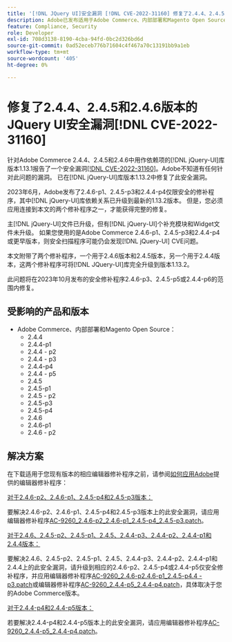 ```yaml
---
title: '[!DNL JQuery UI]安全漏洞 [!DNL CVE-2022-31160] 修复了2.4.4、2.4.5和2.4.6版本'
description: Adobe已发布适用于Adobe Commerce、内部部署和Magento Open Source的修补程序。 这些修补程序可解决 [!DNL jQuery-UI] 库版本1.13.1报告的安全漏洞 [!DNL CVE-2022-31160] ，该版本在Adobe Commerce 2.4.4、2.4.5和2.4.6中用作依赖项。
feature: Compliance, Security
role: Developer
exl-id: 708d3138-8190-4cba-94fd-0bc2d326bd6d
source-git-commit: 0ad52eceb776b71604c4f467a70c13191bb9a1eb
workflow-type: tm+mt
source-wordcount: '405'
ht-degree: 0%

---
```


# 修复了2.4.4、2.4.5和2.4.6版本的JQuery UI安全漏洞[!DNL CVE-2022-31160]

针对Adobe Commerce 2.4.4、2.4.5和2.4.6中用作依赖项的[!DNL jQuery-UI]库版本1.13.1报告了一个安全漏洞[[!DNL CVE-2022-31160]](https://nvd.nist.gov/vuln/detail/CVE-2022-31160)。Adobe不知道有任何针对此问题的漏洞。 已在[!DNL jQuery-UI]库版本1.13.2中修复了此安全漏洞。

2023年6月，Adobe发布了2.4.6-p1、2.4.5-p3和2.4.4-p4仅限安全的修补程序，其中[!DNL jQuery-UI]库依赖关系已升级到最新的1.13.2版本。 但是，您必须应用连接到本文的两个修补程序之一，才能获得完整的修复。

主[!DNL jQuery-UI]文件已升级，但有[!DNL jQuery-UI]个补充模块和Widget文件未升级。 如果您使用的是Adobe Commerce 2.4.6-p1、2.4.5-p3和2.4.4-p4或更早版本，则安全扫描程序可能仍会发现[!DNL jQuery-UI] CVE问题。

本文附带了两个修补程序，一个用于2.4.6版本和2.4.5版本，另一个用于2.4.4版本，这两个修补程序可将[!DNL JQuery-UI]库完全升级到版本1.13.2。

此问题将在2023年10月发布的安全修补程序2.4.6-p3、2.4.5-p5或2.4.4-p6的范围内修复。

## 受影响的产品和版本

* Adobe Commerce、内部部署和Magento Open Source：
   * 2.4.4
   * 2.4.4-p1
   * 2.4.4 - p2
   * 2.4.4 - p3
   * 2.4.4-p4
   * 2.4.4 - p5
   * 2.4.5
   * 2.4.5-p1
   * 2.4.5 - p2
   * 2.4.5-p3
   * 2.4.5-p4
   * 2.4.6
   * 2.4.6-p1
   * 2.4.6 - p2

## 解决方案

在下载适用于您现有版本的相应编辑器修补程序之前，请参阅[如何应用Adobe](/docs/commerce-knowledge-base/kb/how-to/how-to-apply-a-composer-patch-provided-by-magento.html)提供的编辑器修补程序：

<u>对于2.4.6-p2、2.4.6-p1、2.4.5-p4和2.4.5-p3版本：</u>

要解决2.4.6-p2、2.4.6-p1、2.4.5-p4和2.4.5-p3版本上的此安全漏洞，请应用编辑器修补程序[AC-9260_2.4.6-p2_2.4.6-p1_2.4.5-p4_2.4.5-p3.patch](assets/AC-9260_2.4.6-p2_2.4.6-p1_2.4.5-p4_2.4.5-p3_patch.zip)。

<u>对于2.4.6、2.4.5-p2、2.4.5-p1、2.4.5、2.4.4-p3、2.4.4-p2、2.4.4-p1和2.4.4版本：</u>

要解决2.4.6、2.4.5-p2、2.4.5-p1、2.4.5、2.4.4-p3、2.4.4-p2、2.4.4-p1和2.4.4上的此安全漏洞，请升级到相应的2.4.6-p2、2.4.5-p4或2.4.4-p5仅安全修补程序，并应用编辑器修补程序[AC-9260_2.4.6-p2.4.6-p1_2.4.5-p4.4 -p3.patch](assets/AC-9260_2.4.6-p2_2.4.6-p1_2.4.5-p4_2.4.5-p3_patch.zip)或编辑器修补程序[AC-9260_2.4.4-p5_2.4.4-p4.patch](assets/AC-9260_2.4.4-p5_2.4.4-p4_patch.zip)，具体取决于您的Adobe Commerce版本。

<u>对于2.4.4-p4和2.4.4-p5版本：</u>

若要解决2.4.4-p4和2.4.4-p5版本上的此安全漏洞，请应用编辑器修补程序[AC-9260_2.4.4-p5_2.4.4-p4.patch](assets/AC-9260_2.4.4-p5_2.4.4-p4_patch.zip)。
